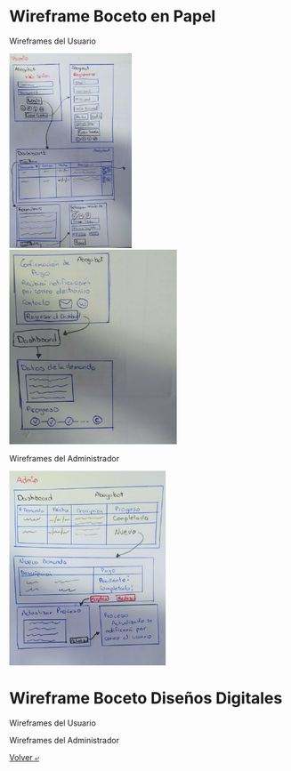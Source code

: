 # Wireframe Boceto en Papel

Wireframes del Usuario

<img src="../images/abogabot1.jpg" alt="WireframeUsuario" height="350">

<img src="../images/abogabot2.jpg" alt="WireframeUsuario" height="350">

Wireframes del Administrador

<img src="../images/abogabot3.jpg" alt="WireframeAdmin" height="350">

# Wireframe Boceto Diseños Digitales

Wireframes del Usuario

Wireframes del Administrador

[Volver &ldca;](/Front/Practica1/README.md "Regresar a página anterior")